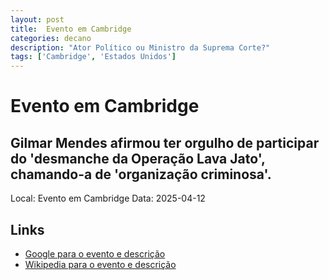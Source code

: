 ```yaml
---
layout: post
title:  Evento em Cambridge
categories: decano
description: "Ator Político ou Ministro da Suprema Corte?"
tags: ['Cambridge', 'Estados Unidos']
---
```


# Evento em Cambridge
## Gilmar Mendes afirmou ter orgulho de participar do 'desmanche da Operação Lava Jato', chamando-a de 'organização criminosa'.
Local: Evento em Cambridge
Data: 2025-04-12

## Links 
- [Google para o evento e descrição](https://www.google.com/search?q=Gilmar%20Mendes%20%2B%20Evento%20em%20Cambridge%20Gilmar%20Mendes%20afirmou%20ter%20orgulho%20de%20participar%20do%20%27desmanche%20da%20Opera%C3%A7%C3%A3o%20Lava%20Jato%27%2C%20chamando-a%20de%20%27organiza%C3%A7%C3%A3o%20criminosa%27.%20Cambridge%2C%20Estados%20Unidos)
- [Wikipedia para o evento e descrição](https://en.wikipedia.org/w/index.php?search=Gilmar%20Mendes%20%2B%20Evento%20em%20Cambridge%20Gilmar%20Mendes%20afirmou%20ter%20orgulho%20de%20participar%20do%20%27desmanche%20da%20Opera%C3%A7%C3%A3o%20Lava%20Jato%27%2C%20chamando-a%20de%20%27organiza%C3%A7%C3%A3o%20criminosa%27.%20Cambridge%2C%20Estados%20Unidos)
